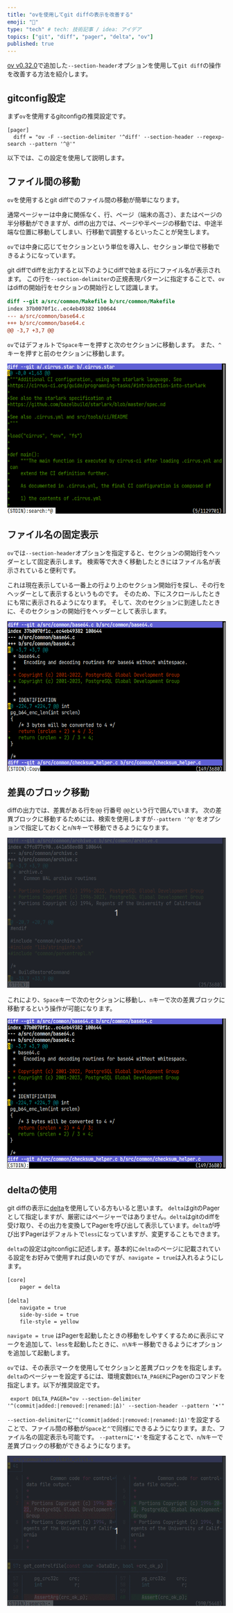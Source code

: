 ```yaml
---
title: "ovを使用してgit diffの表示を改善する"
emoji: "📘"
type: "tech" # tech: 技術記事 / idea: アイデア
topics: ["git", "diff", "pager", "delta", "ov"]
published: true
---
```


[ov v0.32.0](https://github.com/noborus/ov/releases/tag/v0.32.0)で追加した`--section-header`オプションを使用して`git diff`の操作を改善する方法を紹介します。

## gitconfig設定

まず`ov`を使用するgitconfigの推奨設定です。

```gitconfig
[pager]
  diff = "ov -F --section-delimiter '^diff' --section-header --regexp-search --pattern '^@'"
```

以下では、この設定を使用して説明します。

## ファイル間の移動

`ov`を使用するとgit diffでのファイル間の移動が簡単になります。

通常ページャーは中身に関係なく、行、ページ（端末の高さ）、またはページの半分移動ができますが、diffの出力では、ページや半ページの移動では、中途半端な位置に移動してしまい、行移動で調整するといったことが発生します。

`ov`では中身に応じてセクションという単位を導入し、セクション単位で移動できるようになっています。

git diffでdiffを出力すると以下のようにdiffで始まる行にファイル名が表示されます。
この行を`--section-delimiter`の正規表現パターンに指定することで、`ov`はdiffの開始行をセクションの開始行として認識します。

```diff
diff --git a/src/common/Makefile b/src/common/Makefile
index 37b0070f1c..ec4eb49382 100644
--- a/src/common/base64.c
+++ b/src/common/base64.c
@@ -3,7 +3,7 @@
```

`ov`ではデフォルトで`Space`キーを押すと次のセクションに移動します。
また、`^`キーを押すと前のセクションに移動します。

![](/images/ov-section.gif)

## ファイル名の固定表示

`ov`では`--section-header`オプションを指定すると、セクションの開始行をヘッダーとして固定表示します。
検索等で大きく移動したときにはファイル名が表示されていると便利です。

これは現在表示している一番上の行より上のセクション開始行を探し、その行をヘッダーとして表示するというものです。
そのため、下にスクロールしたときにも常に表示されるようになります。
そして、次のセクションに到達したときに、そのセクションの開始行をヘッダーとして表示します。

![section](/images/ov-section-header.gif)

## 差異のブロック移動

diffの出力では、差異がある行を`@@` 行番号 `@@`という行で囲んでいます。
次の差異ブロックに移動するためには、検索を使用しますが`--pattern '^@'`をオプションで指定しておくと`n`/`N`キーで移動できるようになります。

![pattern](/images/ov-pattern.gif)

これにより、`Space`キーで次のセクションに移動し、`n`キーで次の差異ブロックに移動するという操作が可能になります。

![sectionとpattern](/images/ov-section-pattern.gif)

## deltaの使用

git diffの表示に[delta](https://github.com/dandavison/delta)を使用している方もいると思います。
`delta`はgitのPagerとして指定しますが、厳密にはページャーではありません。`delta`はgitのdiffを受け取り、その出力を変換してPagerを呼び出して表示しています。`delta`が呼び出すPagerはデフォルトで`less`になっていますが、変更することもできます。

`delta`の設定はgitconfigに記述します。基本的に`delta`のページに記載されている設定をお好みで使用すれば良いのですが、`navigate = true`は入れるようにします。

```gitconfig
[core]
    pager = delta

[delta]
    navigate = true
    side-by-side = true
    file-style = yellow
```

`navigate = true` はPagerを起動したときの移動をしやすくするために表示にマークを追加して、`less`を起動したときに、`n\N`キー移動できるようにオプションを追加して起動します。

`ov`では、その表示マークを使用してセクションと差異ブロックをを指定します。`delta`のページャーを設定するには、環境変数`DELTA_PAGER`にPagerのコマンドを指定します。以下が推奨設定です。

```env
 export DELTA_PAGER="ov --section-delimiter '^(commit|added:|removed:|renamed:|Δ)' --section-header --pattern '•'"
```

`--section-delimiter`に`'^(commit|added:|removed:|renamed:|Δ)'`を設定することで、ファイル間の移動が`Space`と`^`で同様にできるようになります。また、ファイル名の固定表示も可能です。
`--pattern`に`'•'`を指定することで、`n`/`N`キーで差異ブロックの移動ができるようになります。

![delta](/images/ov-delta.gif)
